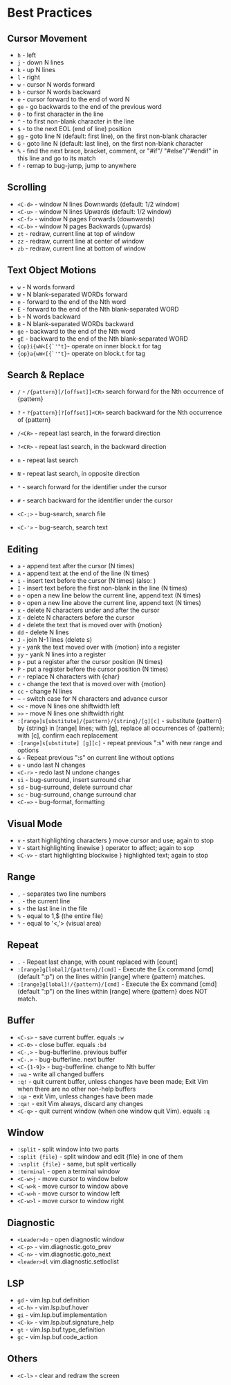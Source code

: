 # Best Practices

## Cursor Movement

- `h` - left
- `j` - down N lines
- `k` - up N lines
- `l` - right
- `w` - cursor N words forward
- `b` - cursor N words backward
- `e` - cursor forward to the end of word N
- `ge` - go backwards to the end of the previous word
- `0` - to first character in the line
- `^` - to first non-blank character in the line
- `$` - to the next EOL (end of line) position
- `gg` - goto line N (default: first line), on the first non-blank character
- `G` - goto line N (default: last line), on the first non-blank character
- `%` - find the next brace, bracket, comment, or "#if"/ "#else"/"#endif" in this line and go to its match
- `f` - remap to bug-jump, jump to anywhere

## Scrolling

- `<C-d>` - window N lines Downwards (default: 1/2 window)
- `<C-u>` - window N lines Upwards (default: 1/2 window)
- `<C-f>` - window N pages Forwards (downwards)
- `<C-b>` - window N pages Backwards (upwards)
- `zt` - redraw, current line at top of window
- `zz` - redraw, current line at center of window
- `zb` - redraw, current line at bottom of window

## Text Object Motions

- `w` - N words forward
- `W` - N blank-separated WORDs forward
- `e` - forward to the end of the Nth word
- `E` - forward to the end of the Nth blank-separated WORD
- `b` - N words backward
- `B` - N blank-separated WORDs backward
- `ge` - backward to the end of the Nth word
- `gE` - backward to the end of the Nth blank-separated WORD
- ``{op}i{wW<[{`'"t}``- operate on inner block.`t` for tag
- ``{op}a{wW<[{`'"t}``- operate on block.`t` for tag

## Search & Replace

- `/` - `/{pattern}[/[offset]]<CR>` search forward for the Nth occurrence of {pattern}
- `?` - `?{pattern}[?[offset]]<CR>` search backward for the Nth occurrence of {pattern}
- `/<CR>` - repeat last search, in the forward direction
- `?<CR>` - repeat last search, in the backward direction
- `n` - repeat last search
- `N` - repeat last search, in opposite direction
- `*` - search forward for the identifier under the cursor
- `#` - search backward for the identifier under the cursor

- `<C-;>` - bug-search, search file
- `<C-'>` - bug-search, search text

## Editing

- `a` - append text after the cursor (N times)
- `A` - append text at the end of the line (N times)
- `i` - insert text before the cursor (N times) (also: <Insert>)
- `I` - insert text before the first non-blank in the line (N times)
- `o` - open a new line below the current line, append text (N times)
- `O` - open a new line above the current line, append text (N times)
- `x` - delete N characters under and after the cursor
- `X` - delete N characters before the cursor
- `d` - delete the text that is moved over with {motion}
- `dd` - delete N lines
- `J` - join N-1 lines (delete <EOL>s)
- `y` - yank the text moved over with {motion} into a register
- `yy` - yank N lines into a register
- `p` - put a register after the cursor position (N times)
- `P` - put a register before the cursor position (N times)
- `r` - replace N characters with {char}
- `c` - change the text that is moved over with {motion}
- `cc` - change N lines
- `~` - switch case for N characters and advance cursor
- `<<` - move N lines one shiftwidth left
- `>>` - move N lines one shiftwidth right
- `:[range]s[ubstitute]/{pattern}/{string}/[g][c]` - substitute {pattern} by {string} in [range] lines; with [g], replace all occurrences of {pattern}; with [c], confirm each replacement
- `:[range]s[ubstitute] [g][c]` - repeat previous ":s" with new range and options
- `&` - Repeat previous ":s" on current line without options
- `u` - undo last N changes
- `<C-r>` - redo last N undone changes
- `si` - bug-surround, insert surround char
- `sd` - bug-surround, delete surround char
- `sc` - bug-surround, change surround char
- `<C-=>` - bug-format, formatting

## Visual Mode

- `v` - start highlighting characters } move cursor and use; again to stop
- `V` - start highlighting linewise } operator to affect; again to sop
- `<C-v>` - start highlighting blockwise } highlighted text; again to stop

## Range

- `,` - separates two line numbers
- `.` - the current line
- `$` - the last line in the file
- `%` - equal to 1,$ (the entire file)
- `*` - equal to '<,'> (visual area)

## Repeat

- `.` - Repeat last change, with count replaced with [count]
- `:[range]g[lobal]/{pattern}/[cmd]` - Execute the Ex command [cmd] (default ":p") on the lines within [range] where {pattern} matches.
- `:[range]g[lobal]!/{pattern}/[cmd]` - Execute the Ex command [cmd] (default ":p") on the lines within [range] where {pattern} does NOT match.

## Buffer

- `<C-s>` - save current buffer. equals `:w`
- `<C-0>` - close buffer. equals `:bd`
- `<C-,>` - bug-bufferline. previous buffer
- `<C-.>` - bug-bufferline. next buffer
- `<C-{1-9}>` - bug-bufferline. change to Nth buffer
- `:wa` - write all changed buffers
- `:q!` - quit current buffer, unless changes have been made; Exit Vim when there are no other non-help buffers
- `:qa` - exit Vim, unless changes have been made
- `:qa!` - exit Vim always, discard any changes
- `<C-q>` - quit current window (when one window quit Vim). equals `:q`

## Window

- `:split` - split window into two parts
- `:split {file}` - split window and edit {file} in one of them
- `:vsplit {file}` - same, but split vertically
- `:terminal` - open a terminal window
- `<C-w>j` - move cursor to window below
- `<C-w>k` - move cursor to window above
- `<C-w>h` - move cursor to window left
- `<C-w>l` - move cursor to window right

## Diagnostic

- `<Leader>do` - open diagnostic window
- `<C-p>` - vim.diagnostic.goto_prev
- `<C-n>` - vim.diagnostic.goto_next
- `<leader>dl` vim.diagnostic.setloclist

## LSP

- `gd` - vim.lsp.buf.definition
- `<C-h>` - vim.lsp.buf.hover
- `gi` - vim.lsp.buf.implementation
- `<C-k>` - vim.lsp.buf.signature_help
- `gt` - vim.lsp.buf.type_definition
- `gc` - vim.lsp.buf.code_action

## Others

- `<C-l>` - clear and redraw the screen

